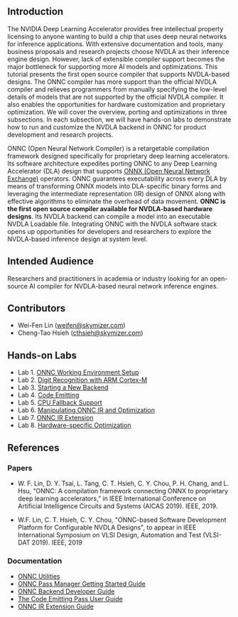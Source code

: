 ## Introduction

The NVIDIA Deep Learning Accelerator provides free intellectual property licensing to anyone wanting to build a chip that uses deep neural networks for inference applications. With extensive documentation and tools, many business proposals and research projects choose NVDLA as their inference engine design. However, lack of extensible compiler support becomes the major bottleneck for supporting more AI models and optimizations. This tutorial presents the first open source compiler that supports NVDLA-based designs. The ONNC compiler has more support than the official NVDLA compiler and relieves programmers from manually specifying the low-level details of models that are not supported by the official NVDLA compiler. It also enables the opportunities for hardware customization and proprietary optimization. We will cover the overview, porting and optimizations in three subsections. In each subsection, we will have hands-on labs to demonstrate how to run and customize the NVDLA backend in ONNC for product development and research projects.

ONNC (Open Neural Network Compiler) is a retargetable compilation framework designed specifically for proprietary deep learning accelerators. Its software architecture expedites porting ONNC to any Deep Learning Accelerator (DLA) design that supports [ONNX (Open Neural Network Exchange)](https://onnx.ai/) operators. ONNC guarantees executability across every DLA by means of transforming ONNX models into DLA-specific binary forms and leveraging the intermediate representation (IR) design of ONNX along with effective algorithms to eliminate the overhead of data movement. **ONNC is the first open source compiler available for NVDLA-based hardware designs**. Its NVDLA backend can compile a model into an executable NVDLA Loadable file. Integrating ONNC with the NVDLA software stack opens up opportunities for developers and researchers to explore the NVDLA-based inference design at system level. 

## Intended Audience

Researchers and practitioners in academia or industry looking for an open-source AI compiler for NVDLA-based neural network inference engines.

## Contributors

* Wei-Fen Lin (weifen@skymizer.com)
* Cheng-Tao Hsieh (cthsieh@skymizer.com)

## Hands-on Labs

* Lab 1. [ONNC Working Environment Setup](https://github.com/ONNC/onnc-tutorial/blob/master/lab_1_Environment_Setup/lab_1.md)
* Lab 2. [Digit Recognition with ARM Cortex-M](https://github.com/ONNC/onnc-tutorial/blob/master/lab_2_Digit_Recognition_with_ARM_CortexM/lab_2.md)
* Lab 3. [Starting a New Backend](https://github.com/ONNC/onnc-tutorial/blob/master/lab_3_Starting_New_Backend/lab_3.md)
* Lab 4. [Code Emitting](https://github.com/ONNC/onnc-tutorial/blob/master/lab_4_Code_Emitting/lab_4.md)
* Lab 5. [CPU Fallback Support](https://github.com/ONNC/onnc-tutorial/blob/master/lab_5_CPU_Fallback/lab_5.md)
* Lab 6. [Manipulating ONNC IR and Optimization](https://github.com/ONNC/onnc-tutorial/blob/master/lab_6_Manipulating_ONNC_IR/lab_6.md)
* Lab 7. [ONNC IR Extension](https://github.com/ONNC/onnc-tutorial/blob/master/lab_7_ONNC_IR_Extension/lab_7.md)
* Lab 8. [Hardware-specific Optimization](https://github.com/ONNC/onnc-tutorial/blob/master/lab_8_Mul_Add_Reordering_and_Fusion/lab_8.md)

## References

### Papers

* W. F. Lin, D. Y. Tsai, L. Tang, C. T. Hsieh, C. Y. Chou, P. H. Chang, and L. Hsu, “ONNC: A compilation framework connecting ONNX to proprietary deep learning accelerators,” in IEEE International Conference on Artificial Intelligence Circuits and Systems (AICAS 2019). IEEE, 2019.

* W.F. Lin, C. T. Hsieh, C. Y. Chou, "ONNC-based Software Development Platform for Configurable NVDLA Designs", to appear in IEEE International Symposium on VLSI Design, Automation and Test (VLSI-DAT 2019). IEEE, 2019

### Documentation

- [ONNC Utilities](docs/ONNC-Utilities.md)
- [ONNC Pass Manager Getting Started Guide](docs/ONNC-Pass-Manager-Getting-Started-Guide.md)
- [ONNC Backend Developer Guide](docs/ONNC-Backend-Porting-Guide.md)
- [The Code Emitting Pass User Guide](docs/The-Code-Emitting-Pass-User-Guide.md)
- [ONNC IR Extension Guide](docs/ONNC-IR-Extension-Guide.md)


